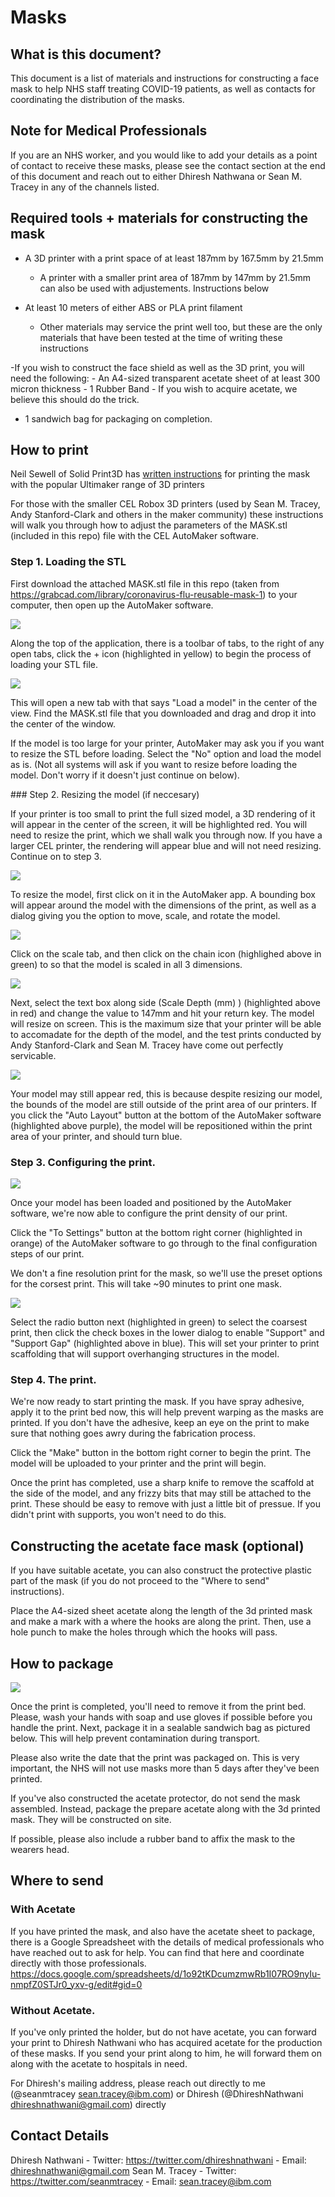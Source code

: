 # Masks

## What is this document?

This document is a list of materials and instructions for constructing a face mask to help NHS staff treating COVID-19 patients, as well as contacts for coordinating the distribution of the masks. 

## Note for Medical Professionals

If you are an NHS worker, and you would like to add your details as a point of contact to receive these masks, please see the contact section at the end of this document and reach out to either Dhiresh Nathwana or Sean M. Tracey in any of the channels listed.

## Required tools + materials for constructing the mask

- A 3D printer with a print space of at least 187mm by 167.5mm by 21.5mm
    - A printer with a smaller print area of 187mm by 147mm by 21.5mm can also be used with adjustements. Instructions below 

- At least 10 meters of either ABS or PLA print filament
    - Other materials may service the print well too, but these are the only materials that have been tested at the time of writing these instructions

-If you wish to construct the face shield as well as the 3D print, you will need the following:
    - An A4-sized transparent acetate sheet of at least 300 micron thickness
    - 1 Rubber Band
    - If you wish to acquire acetate, we believe this should do the trick.

- 1 sandwich bag for packaging on completion.


## How to print

Neil Sewell of Solid Print3D has [written instructions](https://www.solidprint3d.co.uk/a-guide-to-printing-face-shields-battling-covid19-one-3d-print-at-a-time/) for printing the mask with the popular Ultimaker range of 3D printers

For those with the smaller CEL Robox 3D printers (used by Sean M. Tracey, Andy Stanford-Clark and others in the maker community) these instructions will walk you through how to adjust the parameters of the MASK.stl (included in this repo) file with the CEL AutoMaker software.

### Step 1. Loading the STL

First download the attached MASK.stl file in this repo (taken from https://grabcad.com/library/coronavirus-flu-reusable-mask-1) to your computer, then open up the AutoMaker software.

![](images/1.png)

Along the top of the application, there is a toolbar of tabs, to the right of any open tabs, click the + icon (highlighted in yellow) to begin the process of loading your STL file.

![](images/2.png)

This will open a new tab with that says "Load a model" in the center of the view. Find the MASK.stl file that you downloaded and drag and drop it into the center of the window.

If the model is too large for your printer, AutoMaker may ask you if you want to resize the STL before loading. Select the "No" option and load the model as is. (Not all systems will ask if you want to resize before loading the model. Don't worry if it doesn't just continue on below).

### Step 2. Resizing the model (if neccesary)

If your printer is too small to print the full sized model, a 3D rendering of it will appear in the center of the screen, it will be highlighted red. You will need to resize the print, which we shall walk you through now. If you have a larger CEL printer, the rendering will appear blue and will not need resizing. Continue on to step 3.

![](images/3.png)

To resize the model, first click on it in the AutoMaker app. A bounding box will appear around the model with the dimensions of the print, as well as a dialog giving you the option to move, scale, and rotate the model.

![](images/4a.png)

Click on the scale tab, and then click on the chain icon (highlighed above in green) to so that the model is scaled in all 3 dimensions. 

![](images/4b.png)

Next, select the text box along side (Scale Depth (mm) ) (highlighted above in red) and change the value to 147mm and hit your return key. The model will resize on screen. This is the maximum size that your printer will be able to accomadate for the depth of the model, and the test prints conducted by Andy Stanford-Clark and Sean M. Tracey have come out perfectly servicable. 

![](images/4c.png)

Your model may still appear red, this is because despite resizing our model, the bounds of the model are still outside of the print area of our printers. If you click the "Auto Layout" button at the bottom of the AutoMaker software (highlighted above purple), the model will be repositioned within the print area of your printer, and should turn blue.


### Step 3. Configuring the print.

![](images/4d.png)

Once your model has been loaded and positioned by the AutoMaker software, we're now able to configure the print density of our print.

Click the "To Settings" button at the bottom right corner (highlighted in orange) of the AutoMaker software to go through to the final configuration steps of our print.

We don't a fine resolution print for the mask, so we'll use the preset options for the corsest print. This will take ~90 minutes to print one mask.

![](images/5.png)


Select the radio button next (highlighted in green) to select the coarsest print, then click the check boxes in the lower dialog to enable "Support" and "Support Gap" (highlighted above in blue). This will set your printer to print scaffolding that will support overhanging structures in the model.

### Step 4. The print.

We're now ready to start printing the mask. If you have spray adhesive, apply it to the print bed now, this will help prevent warping as the masks are printed. If you don't have the adhesive, keep an eye on the print to make sure that nothing goes awry during the fabrication process.

Click the "Make" button in the bottom right corner to begin the print. The model will be uploaded to your printer and the print will begin.

Once the print has completed, use a sharp knife to remove the scaffold at the side of the model, and any frizzy bits that may still be attached to the print. These should be easy to remove with just a little bit of pressue. If you didn't print with supports, you won't need to do this.

## Constructing the acetate face mask (optional)

If you have suitable acetate, you can also construct the protective plastic part of the mask (if you do not proceed to the "Where to send" instructions).

Place the A4-sized sheet acetate along the length of the 3d printed mask and make a mark with a where the hooks are along the print. Then, use a hole punch to make the holes through which the hooks will pass.

## How to package

![](images/6.jpg)

Once the print is completed, you'll need to remove it from the print bed. Please, wash your hands with soap and use gloves if possible before you handle the print. Next, package it in a sealable sandwich bag as pictured below. This will help prevent contamination during transport.

Please also write the date that the print was packaged on. This is very important, the NHS will not use masks more than 5 days after they've been printed.

If you've also constructed the acetate protector, do not send the mask assembled. Instead, package the prepare acetate along with the 3d printed mask. They will be constructed on site.

If possible, please also include a rubber band to affix the mask to the wearers head.

## Where to send

### With Acetate

If you have printed the mask, and also have the acetate sheet to package, there is a Google Spreadsheet with the details of medical professionals who have reached out to ask for help. You can find that here and coordinate directly with those professionals. https://docs.google.com/spreadsheets/d/1o92tKDcumzmwRb1I07RO9nyIu-nmpfZ0STJr0_yxv-g/edit#gid=0

### Without Acetate.

If you've only printed the holder, but do not have acetate, you can forward your print to Dhiresh Nathwani who has acquired acetate for the production of these masks. If you send your print along to him, he will forward them on along with the acetate to hospitals in need.

For Dhiresh's mailing address, please reach out directly to me (@seanmtracey sean.tracey@ibm.com) or Dhiresh (@DhireshNathwani dhireshnathwani@gmail.com) directly

## Contact Details

Dhiresh Nathwani
    - Twitter: https://twitter.com/dhireshnathwani
    - Email: dhireshnathwani@gmail.com
Sean M. Tracey
    - Twitter: https://twitter.com/seanmtracey
    - Email: sean.tracey@ibm.com